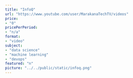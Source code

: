```yaml
---
title: "InfoQ"
url: "https://www.youtube.com/user/MarakanaTechTV/videos"
price: 
- "0"
pricePerPeriod: 
- "n/a"
format: 
- "video"
subject: 
- "data science"
- "machine learning"
- "devops"
featured: "n"
picture: "../../public/static/infoq.png"
---
```

